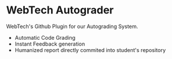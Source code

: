 # WebTech Autograder
WebTech's Github Plugin for our Autograding System.
- Automatic Code Grading
- Instant Feedback generation
- Humanized report directly commited into student's repository
    